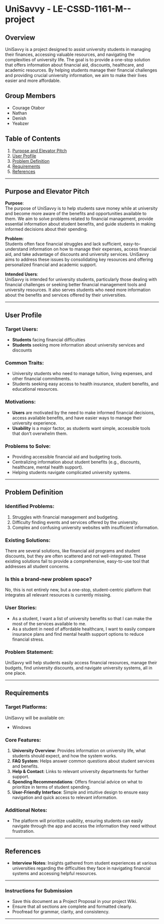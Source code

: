 # UniSavvy - LE-CSSD-1161-M--project

## Overview

UniSavvy is a project designed to assist university students in managing their finances, accessing valuable resources, and navigating the complexities of university life. The goal is to provide a one-stop solution that offers information about financial aid, discounts, healthcare, and academic resources. By helping students manage their financial challenges and providing crucial university information, we aim to make their lives easier and more affordable.

## Group Members
- Courage Otabor
- Nathan
- Denish
- Yeabzer

## Table of Contents
1. [Purpose and Elevator Pitch](#purpose-and-elevator-pitch)
2. [User Profile](#user-profile)
3. [Problem Definition](#problem-definition)
4. [Requirements](#requirements)
5. [References](#references)

---

## Purpose and Elevator Pitch

**Purpose**:  
The purpose of UniSavvy is to help students save money while at university and become more aware of the benefits and opportunities available to them. We aim to solve problems related to financial management, provide essential information about student benefits, and guide students in making informed decisions about their spending.

**Problem**:  
Students often face financial struggles and lack sufficient, easy-to-understand information on how to manage their expenses, access financial aid, and take advantage of discounts and university services. UniSavvy aims to address these issues by consolidating key resources and offering personalized financial and academic support.

**Intended Users**:  
UniSavvy is intended for university students, particularly those dealing with financial challenges or seeking better financial management tools and university resources. It also serves students who need more information about the benefits and services offered by their universities.

---

## User Profile

### Target Users:
- **Students** facing financial difficulties
- **Students** seeking more information about university services and discounts

### Common Traits:
- University students who need to manage tuition, living expenses, and other financial commitments.
- Students seeking easy access to health insurance, student benefits, and educational resources.

### Motivations:
- **Users** are motivated by the need to make informed financial decisions, access available benefits, and have easier ways to manage their university experience.
- **Usability** is a major factor, as students want simple, accessible tools that don’t overwhelm them.

### Problems to Solve:
- Providing accessible financial aid and budgeting tools.
- Centralizing information about student benefits (e.g., discounts, healthcare, mental health support).
- Helping students navigate complicated university systems.

---

## Problem Definition

### Identified Problems:
1. Struggles with financial management and budgeting.
2. Difficulty finding events and services offered by the university.
3. Complex and confusing university websites with insufficient information.

### Existing Solutions:
There are several solutions, like financial aid programs and student discounts, but they are often scattered and not well-integrated. These existing solutions fail to provide a comprehensive, easy-to-use tool that addresses all student concerns.

### Is this a brand-new problem space?
No, this is not entirely new, but a one-stop, student-centric platform that integrates all relevant resources is currently missing.

### User Stories:
- As a student, I want a list of university benefits so that I can make the most of the services available to me.
- As a student in need of affordable healthcare, I want to easily compare insurance plans and find mental health support options to reduce financial stress.

### Problem Statement:
UniSavvy will help students easily access financial resources, manage their budgets, find university discounts, and navigate university systems, all in one place.  

---

## Requirements

### Target Platforms:
UniSavvy will be available on:
- Windows


### Core Features:
1. **University Overview**: Provides information on university life, what students should expect, and how the system works.
2. **FAQ System**: Helps answer common questions about student services and benefits.
3. **Help & Contact**: Links to relevant university departments for further support.
4. **Spending Recommendations**: Offers financial advice on what to prioritize in terms of student spending.
5. **User-Friendly Interface**: Simple and intuitive design to ensure easy navigation and quick access to relevant information.

### Additional Notes:
- The platform will prioritize usability, ensuring students can easily navigate through the app and access the information they need without frustration.

---

## References

- **Interview Notes**: Insights gathered from student experiences at various universities regarding the difficulties they face in navigating financial systems and accessing helpful resources.

---

### Instructions for Submission

- Save this document as a Project Proposal in your project Wiki.
- Ensure that all sections are complete and formatted clearly.
- Proofread for grammar, clarity, and consistency.

---
